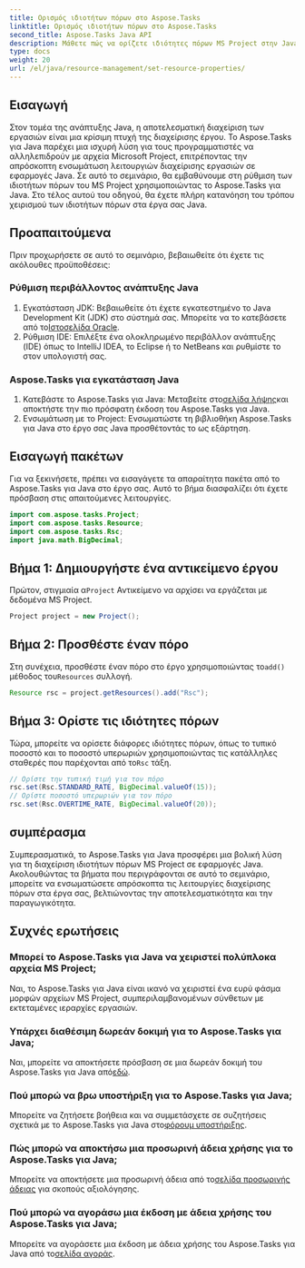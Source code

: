 ```yaml
---
title: Ορισμός ιδιοτήτων πόρων στο Aspose.Tasks
linktitle: Ορισμός ιδιοτήτων πόρων στο Aspose.Tasks
second_title: Aspose.Tasks Java API
description: Μάθετε πώς να ορίζετε ιδιότητες πόρων MS Project στην Java χρησιμοποιώντας το Aspose.Tasks για απρόσκοπτη ενοποίηση και αποτελεσματική διαχείριση εργασιών.
type: docs
weight: 20
url: /el/java/resource-management/set-resource-properties/
---
```

## Εισαγωγή
Στον τομέα της ανάπτυξης Java, η αποτελεσματική διαχείριση των εργασιών είναι μια κρίσιμη πτυχή της διαχείρισης έργου. Το Aspose.Tasks για Java παρέχει μια ισχυρή λύση για τους προγραμματιστές να αλληλεπιδρούν με αρχεία Microsoft Project, επιτρέποντας την απρόσκοπτη ενσωμάτωση λειτουργιών διαχείρισης εργασιών σε εφαρμογές Java. Σε αυτό το σεμινάριο, θα εμβαθύνουμε στη ρύθμιση των ιδιοτήτων πόρων του MS Project χρησιμοποιώντας το Aspose.Tasks για Java. Στο τέλος αυτού του οδηγού, θα έχετε πλήρη κατανόηση του τρόπου χειρισμού των ιδιοτήτων πόρων στα έργα σας Java.
## Προαπαιτούμενα
Πριν προχωρήσετε σε αυτό το σεμινάριο, βεβαιωθείτε ότι έχετε τις ακόλουθες προϋποθέσεις:
### Ρύθμιση περιβάλλοντος ανάπτυξης Java
1.  Εγκατάσταση JDK: Βεβαιωθείτε ότι έχετε εγκατεστημένο το Java Development Kit (JDK) στο σύστημά σας. Μπορείτε να το κατεβάσετε από το[Ιστοσελίδα Oracle](https://www.oracle.com/java/technologies/javase-jdk11-downloads.html).
2. Ρύθμιση IDE: Επιλέξτε ένα ολοκληρωμένο περιβάλλον ανάπτυξης (IDE) όπως το IntelliJ IDEA, το Eclipse ή το NetBeans και ρυθμίστε το στον υπολογιστή σας.
### Aspose.Tasks για εγκατάσταση Java
1.  Κατεβάστε το Aspose.Tasks για Java: Μεταβείτε στο[σελίδα λήψης](https://releases.aspose.com/tasks/java/)και αποκτήστε την πιο πρόσφατη έκδοση του Aspose.Tasks για Java.
2. Ενσωμάτωση με το Project: Ενσωματώστε τη βιβλιοθήκη Aspose.Tasks για Java στο έργο σας Java προσθέτοντάς το ως εξάρτηση.

## Εισαγωγή πακέτων
Για να ξεκινήσετε, πρέπει να εισαγάγετε τα απαραίτητα πακέτα από το Aspose.Tasks για Java στο έργο σας. Αυτό το βήμα διασφαλίζει ότι έχετε πρόσβαση στις απαιτούμενες λειτουργίες.

```java
import com.aspose.tasks.Project;
import com.aspose.tasks.Resource;
import com.aspose.tasks.Rsc;
import java.math.BigDecimal;
```

## Βήμα 1: Δημιουργήστε ένα αντικείμενο έργου
 Πρώτον, στιγμιαία α`Project` Αντικείμενο να αρχίσει να εργάζεται με δεδομένα MS Project.

```java
Project project = new Project();
```
## Βήμα 2: Προσθέστε έναν πόρο
 Στη συνέχεια, προσθέστε έναν πόρο στο έργο χρησιμοποιώντας το`add()` μέθοδος του`Resources` συλλογή.

```java
Resource rsc = project.getResources().add("Rsc");
```
## Βήμα 3: Ορίστε τις ιδιότητες πόρων
 Τώρα, μπορείτε να ορίσετε διάφορες ιδιότητες πόρων, όπως το τυπικό ποσοστό και το ποσοστό υπερωριών χρησιμοποιώντας τις κατάλληλες σταθερές που παρέχονται από το`Rsc` τάξη.

```java
// Ορίστε την τυπική τιμή για τον πόρο
rsc.set(Rsc.STANDARD_RATE, BigDecimal.valueOf(15));
// Ορίστε ποσοστό υπερωριών για τον πόρο
rsc.set(Rsc.OVERTIME_RATE, BigDecimal.valueOf(20));
```

## συμπέρασμα
Συμπερασματικά, το Aspose.Tasks για Java προσφέρει μια βολική λύση για τη διαχείριση ιδιοτήτων πόρων MS Project σε εφαρμογές Java. Ακολουθώντας τα βήματα που περιγράφονται σε αυτό το σεμινάριο, μπορείτε να ενσωματώσετε απρόσκοπτα τις λειτουργίες διαχείρισης πόρων στα έργα σας, βελτιώνοντας την αποτελεσματικότητα και την παραγωγικότητα.
## Συχνές ερωτήσεις
### Μπορεί το Aspose.Tasks για Java να χειριστεί πολύπλοκα αρχεία MS Project;
Ναι, το Aspose.Tasks για Java είναι ικανό να χειριστεί ένα ευρύ φάσμα μορφών αρχείων MS Project, συμπεριλαμβανομένων σύνθετων με εκτεταμένες ιεραρχίες εργασιών.
### Υπάρχει διαθέσιμη δωρεάν δοκιμή για το Aspose.Tasks για Java;
 Ναι, μπορείτε να αποκτήσετε πρόσβαση σε μια δωρεάν δοκιμή του Aspose.Tasks για Java από[εδώ](https://releases.aspose.com/).
### Πού μπορώ να βρω υποστήριξη για το Aspose.Tasks για Java;
 Μπορείτε να ζητήσετε βοήθεια και να συμμετάσχετε σε συζητήσεις σχετικά με το Aspose.Tasks για Java στο[φόρουμ υποστήριξης](https://forum.aspose.com/c/tasks/15).
### Πώς μπορώ να αποκτήσω μια προσωρινή άδεια χρήσης για το Aspose.Tasks για Java;
 Μπορείτε να αποκτήσετε μια προσωρινή άδεια από το[σελίδα προσωρινής άδειας](https://purchase.aspose.com/temporary-license/) για σκοπούς αξιολόγησης.
### Πού μπορώ να αγοράσω μια έκδοση με άδεια χρήσης του Aspose.Tasks για Java;
 Μπορείτε να αγοράσετε μια έκδοση με άδεια χρήσης του Aspose.Tasks για Java από το[σελίδα αγοράς](https://purchase.aspose.com/buy).